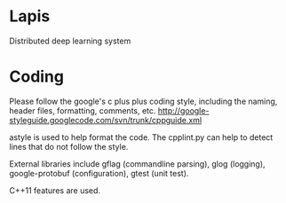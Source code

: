 Lapis
=====

Distributed deep learning system


Coding
===
Please follow the google's c plus plus coding style, including the naming,
header files, formatting, comments, etc.
http://google-styleguide.googlecode.com/svn/trunk/cppguide.xml

astyle is used to help format the code.
The cpplint.py can help to detect lines that do not follow the style.

External libraries include gflag (commandline parsing), glog (logging),
google-protobuf (configuration), gtest (unit test).

C++11 features are used.
